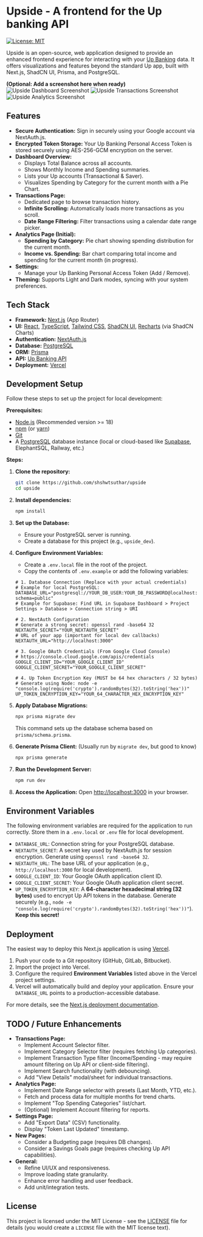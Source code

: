 # Upside - A frontend for the Up banking API

[![License: MIT](https://img.shields.io/badge/License-MIT-yellow.svg)](https://opensource.org/licenses/MIT)

Upside is an open-source, web application designed to provide an enhanced frontend experience for interacting with your [Up Banking](https://up.com.au/) data. It offers visualizations and features beyond the standard Up app, built with Next.js, ShadCN UI, Prisma, and PostgreSQL.

**(Optional: Add a screenshot here when ready)**
![Upside Dashboard Screenshot](![image](https://github.com/user-attachments/assets/397e25f7-ce56-4292-b97e-b12dd04d2a88))
![Upside Transactions Screenshot](![image](https://github.com/user-attachments/assets/5b99181f-6c07-4d47-b89e-1b3b6faae3c1))
![Upside Analytics Screenshot](![image](https://github.com/user-attachments/assets/2d8fe749-d0be-4d17-b466-2aa81db02730))


## Features

*   **Secure Authentication:** Sign in securely using your Google account via NextAuth.js.
*   **Encrypted Token Storage:** Your Up Banking Personal Access Token is stored securely using AES-256-GCM encryption on the server.
*   **Dashboard Overview:**
    *   Displays Total Balance across all accounts.
    *   Shows Monthly Income and Spending summaries.
    *   Lists your Up accounts (Transactional & Saver).
    *   Visualizes Spending by Category for the current month with a Pie Chart.
*   **Transactions Page:**
    *   Dedicated page to browse transaction history.
    *   **Infinite Scrolling:** Automatically loads more transactions as you scroll.
    *   **Date Range Filtering:** Filter transactions using a calendar date range picker.
*   **Analytics Page (Initial):**
    *   **Spending by Category:** Pie chart showing spending distribution for the current month.
    *   **Income vs. Spending:** Bar chart comparing total income and spending for the current month (in progress).
*   **Settings:**
    *   Manage your Up Banking Personal Access Token (Add / Remove).
*   **Theming:** Supports Light and Dark modes, syncing with your system preferences.

## Tech Stack

*   **Framework:** [Next.js](https://nextjs.org/) (App Router)
*   **UI:** [React](https://react.dev/), [TypeScript](https://www.typescriptlang.org/), [Tailwind CSS](https://tailwindcss.com/), [ShadCN UI](https://ui.shadcn.com/), [Recharts](https://recharts.org/) (via ShadCN Charts)
*   **Authentication:** [NextAuth.js](https://next-auth.js.org/)
*   **Database:** [PostgreSQL](https://www.postgresql.org/)
*   **ORM:** [Prisma](https://www.prisma.io/)
*   **API:** [Up Banking API](https://developer.up.com.au/)
*   **Deployment:** [Vercel](https://vercel.com/)

## Development Setup

Follow these steps to set up the project for local development:

**Prerequisites:**

*   [Node.js](https://nodejs.org/) (Recommended version >= 18)
*   [npm](https://www.npmjs.com/) (or [yarn](https://yarnpkg.com/))
*   [Git](https://git-scm.com/)
*   A [PostgreSQL](https://www.postgresql.org/download/) database instance (local or cloud-based like [Supabase](https://supabase.com/), ElephantSQL, Railway, etc.)

**Steps:**

1.  **Clone the repository:**
    ```bash
    git clone https://github.com/shshwtsuthar/upside
    cd upside
    ```

2.  **Install dependencies:**
    ```bash
    npm install
    ```

3.  **Set up the Database:**
    *   Ensure your PostgreSQL server is running.
    *   Create a database for this project (e.g., `upside_dev`).

4.  **Configure Environment Variables:**
    *   Create a `.env.local` file in the root of the project.
    *   Copy the contents of `.env.example` or add the following variables:

    ```env
    # 1. Database Connection (Replace with your actual credentials)
    # Example for local PostgreSQL:
    DATABASE_URL="postgresql://YOUR_DB_USER:YOUR_DB_PASSWORD@localhost:5432/upside_dev?schema=public"
    # Example for Supabase: Find URL in Supabase Dashboard > Project Settings > Database > Connection string > URI

    # 2. NextAuth Configuration
    # Generate a strong secret: openssl rand -base64 32
    NEXTAUTH_SECRET="YOUR_NEXTAUTH_SECRET"
    # URL of your app (important for local dev callbacks)
    NEXTAUTH_URL="http://localhost:3000"

    # 3. Google OAuth Credentials (From Google Cloud Console)
    # https://console.cloud.google.com/apis/credentials
    GOOGLE_CLIENT_ID="YOUR_GOOGLE_CLIENT_ID"
    GOOGLE_CLIENT_SECRET="YOUR_GOOGLE_CLIENT_SECRET"

    # 4. Up Token Encryption Key (MUST be 64 hex characters / 32 bytes)
    # Generate using Node: node -e "console.log(require('crypto').randomBytes(32).toString('hex'))"
    UP_TOKEN_ENCRYPTION_KEY="YOUR_64_CHARACTER_HEX_ENCRYPTION_KEY"

    ```

5.  **Apply Database Migrations:**
    ```bash
    npx prisma migrate dev
    ```
    This command sets up the database schema based on `prisma/schema.prisma`.

6.  **Generate Prisma Client:** (Usually run by `migrate dev`, but good to know)
    ```bash
    npx prisma generate
    ```

7.  **Run the Development Server:**
    ```bash
    npm run dev
    ```

8.  **Access the Application:**
    Open [http://localhost:3000](http://localhost:3000) in your browser.

## Environment Variables

The following environment variables are required for the application to run correctly. Store them in a `.env.local` or `.env` file for local development.

*   `DATABASE_URL`: Connection string for your PostgreSQL database.
*   `NEXTAUTH_SECRET`: A secret key used by NextAuth.js for session encryption. Generate using `openssl rand -base64 32`.
*   `NEXTAUTH_URL`: The base URL of your application (e.g., `http://localhost:3000` for local development).
*   `GOOGLE_CLIENT_ID`: Your Google OAuth application client ID.
*   `GOOGLE_CLIENT_SECRET`: Your Google OAuth application client secret.
*   `UP_TOKEN_ENCRYPTION_KEY`: A **64-character hexadecimal string (32 bytes)** used to encrypt Up API tokens in the database. Generate securely (e.g., `node -e "console.log(require('crypto').randomBytes(32).toString('hex'))"`). **Keep this secret!**

## Deployment

The easiest way to deploy this Next.js application is using [Vercel](https://vercel.com/).

1.  Push your code to a Git repository (GitHub, GitLab, Bitbucket).
2.  Import the project into Vercel.
3.  Configure the required **Environment Variables** listed above in the Vercel project settings.
4.  Vercel will automatically build and deploy your application. Ensure your `DATABASE_URL` points to a production-accessible database.

For more details, see the [Next.js deployment documentation](https://nextjs.org/docs/app/building-your-application/deploying).

## TODO / Future Enhancements

*   **Transactions Page:**
    *   Implement Account Selector filter.
    *   Implement Category Selector filter (requires fetching Up categories).
    *   Implement Transaction Type filter (Income/Spending - may require amount filtering on Up API or client-side filtering).
    *   Implement Search functionality (with debouncing).
    *   Add "View Details" modal/sheet for individual transactions.
*   **Analytics Page:**
    *   Implement Date Range selector with presets (Last Month, YTD, etc.).
    *   Fetch and process data for multiple months for trend charts.
    *   Implement "Top Spending Categories" list/chart.
    *   (Optional) Implement Account filtering for reports.
*   **Settings Page:**
    *   Add "Export Data" (CSV) functionality.
    *   Display "Token Last Updated" timestamp.
*   **New Pages:**
    *   Consider a Budgeting page (requires DB changes).
    *   Consider a Savings Goals page (requires checking Up API capabilities).
*   **General:**
    *   Refine UI/UX and responsiveness.
    *   Improve loading state granularity.
    *   Enhance error handling and user feedback.
    *   Add unit/integration tests.

## License

This project is licensed under the MIT License - see the [LICENSE](LICENSE) file for details (you would create a `LICENSE` file with the MIT license text).
